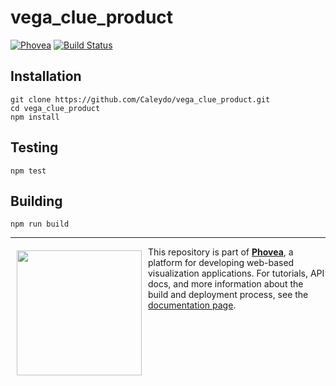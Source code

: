 vega_clue_product 
=====================
[![Phovea][phovea-image]][phovea-url] [![Build Status][circleci-image]][circleci-url]

Installation
------------

```
git clone https://github.com/Caleydo/vega_clue_product.git
cd vega_clue_product
npm install
```

Testing
-------

```
npm test
```

Building
--------

```
npm run build
```



***

<a href="https://caleydo.org"><img src="http://caleydo.org/assets/images/logos/caleydo.svg" align="left" width="200px" hspace="10" vspace="6"></a>
This repository is part of **[Phovea](http://phovea.caleydo.org/)**, a platform for developing web-based visualization applications. For tutorials, API docs, and more information about the build and deployment process, see the [documentation page](http://phovea.caleydo.org).


[phovea-image]: https://img.shields.io/badge/Phovea-Product-FABC15.svg
[phovea-url]: https://phovea.caleydo.org
[circleci-image]: https://circleci.com/gh/Caleydo/vega_clue_product.svg?style=shield
[circleci-url]: https://circleci.com/gh/Caleydo/vega_clue_product
